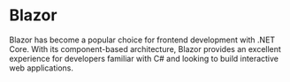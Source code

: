 # Blazor
Blazor has become a popular choice for frontend development with .NET Core. With its component-based architecture, Blazor provides an excellent experience for developers familiar with C# and looking to build interactive web applications.
